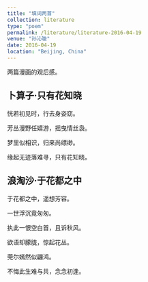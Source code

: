 ```yaml
---
title: "填词两首"
collection: literature
type: "poem"
permalink: /literature/literature-2016-04-19
venue: "孙沁璇"
date: 2016-04-19
location: "Beijing, China"
---
```


两篇漫画的观后感。

## 卜算子·只有花知晓

恍若初见时，行去身姿窈。

芳丛漫野任嬉游，摇曳情丝袅。

梦里似相识，归来尚缥缈。

缘起无迹落难寻，只有花知晓。

## 浪淘沙·于花都之中

于花都之中，遥想芳容。

一世浮沉竟匆匆。

执此一恨空白首，且诉秋风。

欲语却朦胧，惊起花丛。

莞尔嫣然似翩鸿。

不悔此生难与共，念念初逢。